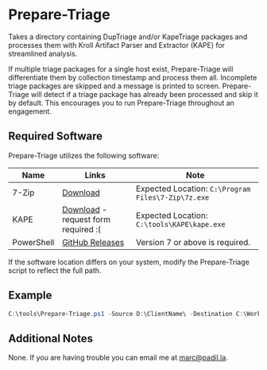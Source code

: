 # Prepare-Triage

Takes a directory containing DupTriage and/or KapeTriage packages and processes them with Kroll Artifact Parser and Extractor (KAPE) for streamlined analysis.

If multiple triage packages for a single host exist, Prepare-Triage will differentiate them by collection timestamp and process them all. Incomplete triage packages are skipped and a message is printed to screen. Prepare-Triage will detect if a triage package has already been processed and skip it by default. This encourages you to run Prepare-Triage throughout an engagement.

## Required Software

Prepare-Triage utilizes the following software:

|Name|Links|Note|
|----|----|----|
|7-Zip|[Download](https://www.7-zip.org/download.html)|Expected Location: `C:\Program Files\7-Zip\7z.exe`|
|KAPE|[Download](https://www.kroll.com/en/services/cyber-risk/investigate-and-respond/kroll-artifact-parser-extractor-kape) - request form required :(|Expected Location: `C:\tools\KAPE\kape.exe`|
|PowerShell|[GitHub Releases](https://github.com/PowerShell/powershell/releases)|Version 7 or above is required.|

If the software location differs on your system, modify the Prepare-Triage script to reflect the full path.

## Example

```PowerShell
C:\tools\Prepare-Triage.ps1 -Source D:\ClientName\ -Destination C:\WorkingDir\ClientName\KAPE\
```

## Additional Notes

None. If you are having trouble you can email me at [marc@padil.la](mailto:marc@padil.la).
